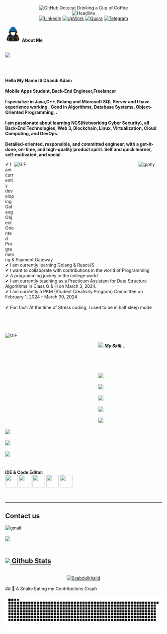  <div align=center>
        <img src="https://i.pinimg.com/originals/fb/1e/71/fb1e71a9de9a1ad6c9943da775c6884c.jpg" alt="GitHub Octocat Drinking a Cup of Coffee" height="200">
    </div>
    <div align=center>
          <img src="https://readme-typing-svg.herokuapp.com?color=%236FDA44&size=32&center=true&vCenter=true&width=600&height=50&lines=Hi+there+I'm+Dhandi+%F0%9F%91%8B;Mobile+Apps+Student;Back-End+Engineer;jockey-Programming+In-HighSchool;" alt="Headline" />
    </div>
    <div align=center>
        <a href=""><img src="https://img.shields.io/badge/Linkedin-0077b5?style=flat&logo=linkedin" alt="LinkedIn" /></a>
        <a href=""><img src="https://img.shields.io/badge/Upwork-494949?style=flat&logo=upwork" alt="UpWork" /></a>
        <a href="><img src="https://img.shields.io/badge/Stack Overflow-f48024?style=flat&logo=stackoverflow&logoColor=white" alt="Stack Overflow" /></a>
        <a href=""><img src="https://img.shields.io/badge/Quora-B92B27?style=flat&logo=quora" alt="Quora" /></a>
        <a href=""><img src="https://img.shields.io/badge/Telegram-0088cc?style=flat&logo=telegram" alt="Telegram" /></a>
    </div>
    <div align=left>
     <br>
     <picture><img src = "https://github.com/0xAbdulKhalid/0xAbdulKhalid/raw/main/assets/mdImages/about_me.gif" width = 50px></picture> <strong>About Me</strong>
     <br><br>

<img src="https://user-images.githubusercontent.com/73097560/115834477-dbab4500-a447-11eb-908a-139a6edaec5c.gif"><br><br>


</picture>
        <br>
        <p>
            <strong>
		    Hello My Name IS Dhandi Adam
		    <br><br>
                Mobile Apps Student, Back-End Engineer,Freelancer<br><br>
                I specialize in Java,C++,Golang and Microsoft SQL Server and I have experience working . Good in Algorithms, Database Systems, Object-Oriented Programming, .<br><br>
                I am passionate about learning NCS(Networking Cyber Security), all Back-End Technologies, Web 3, Blockchain, Linux, Virtualization, Cloud Computing, and DevOps.<br><br>
                Detailed-oriented, responsible, and committed engineer, with a get-it-done, on-time, and high-quality product spirit. Self and quick learner, self-motivated, and social.
            </strong>
        </p>


<a target="_blank" align="center">[<img align='right' src="https://media.giphy.com/media/M9gbBd9nbDrOTu1Mqx/giphy.gif" width="75" alt="giphy">](https://t.me/voko_aleksey)
  <img align="right" top="500" height="300" width="400" alt="GIF" src="https://media.giphy.com/media/SWoSkN6DxTszqIKEqv/giphy.gif"> 
</a>

✔ I am currently developing Golang Object Oriented Programming & Payment Gateway <br>
✔ I am currently learning Golang & ReactJS <br>
✔ I want to collaborate with contributions in the world of Programming <br>
✔ A programming jockey in the college world <br> 
✔ I am currently teaching as a Practicum Assistant for Data Structure Algorithms in Class G & H on March 3, 2024. <br>
✔ I am currently a PKM (Student Creativity Program) Committee on February 1, 2024 - March 30, 2024 <br>
<br>
✔ Fun fact: At the time of Stress coding, I used to be in half sleep mode <br> <br> <br>


#

<a target="_blank"><img align="left" height="300" width="300" alt="GIF" src="https://github.com/JayantGoel001/JayantGoel001/blob/master/GIF/github.gif"></a>
<br/>


<img src="https://media.giphy.com/media/ObNTw8Uzwy6KQ/giphy.gif" width="30px">&nbsp;***My Skill...***
<p align="left"> 


<br/>
<br/>

  <code> <img height="40" src="https://logos-download.com/wp-content/uploads/2016/10/Java_logo_icon.png"> </code>
  <code> <img height="40" src="https://www.clipartkey.com/mpngs/m/210-2104705_html-logo-png-transparent-background.png"> </code>
  <code> <img height="40" src="https://img.favpng.com/14/24/13/css3-cascading-style-sheets-logo-html-markup-language-png-favpng-Tz7AH52MR4DVA6tRKXjDuWuYs.jpg"> </code>
  <code> <img height="40" src="https://nepcodex.com/wp-content/uploads/2019/07/Golang-700x395.png"> </code>
  <code> <img height="40" src="https://www.freeiconspng.com/uploads/fbdblog-configurar-phpmyadmin-y-habilitar-el-dise-ador--2.png"> </code>
  <code> <img height="40" src="https://pngimg.com/uploads/mysql/mysql_PNG23.png"> </code>
  <code> <img height="40" src="https://pluspng.com/img-png/python-logo-png-open-2000.png"> </code>
  <code> <img height="50" src="https://clipground.com/images/c-logo-1.png"> </code>

#
**IDE & Code Editor:**  
<code><img height="40" width="40" src="https://upload.wikimedia.org/wikipedia/commons/thumb/2/2d/Visual_Studio_Code_1.18_icon.svg/1200px-Visual_Studio_Code_1.18_icon.svg.png"></code>
<code><img height="40" width="40" src="https://www.coriaweb.hosting/wp-content/uploads/2016/06/logo-og.png"></code>
<code><img height="40" width="40" src="https://forum.opennmt.net/uploads/default/original/2X/5/568c419c14aca7a2f68749c9fff9598dd1d7b5e1.png"></code>
<code><img height="40" width="40" src="https://logos-download.com/wp-content/uploads/2019/07/Notepad_Logo.png"></code>
<code><img height="40" width="40" src="https://www.freeiconspng.com/thumbs/c-logo-icon/dev-c--logo-icon-32.png"></code>

<br/>

 


  <hr>
 

## Contact us


<a href="mailto:dandiadam211@gmail.com" target="_blank">
<img src=https://img.shields.io/badge/gmail-%2300acee.svg?color=EA4335&style=for-the-badge&logo=gmail&logoColor=white alt=gmail style="margin-bottom: 5px;" />


  <picture><img src="https://user-images.githubusercontent.com/73097560/115834477-dbab4500-a447-11eb-908a-139a6edaec5c.gif"><br><br></picture>
## <img src="https://media.giphy.com/media/iY8CRBdQXODJSCERIr/giphy.gif" width="35"><b> Github Stats </b>
<br>

<div align="center">

<a href="https://github.com/0xabdulkhalid/">
 
  <img src="https://github-readme-stats.vercel.app/api/top-langs?username=DHANDI ADAM&show_icons=true&locale=en&layout=compact&line_height=20&title_color=7A7ADB&icon_color=2234AE&text_color=D3D3D3&bg_color=0,000000,130F40" width="375"  alt="0xabdulkhalid"/>

</a>
</div>

<br>
## 🐍 A Snake Eating my Contributions Graph
	
<p align = "center">
	<img src = "https://github.com/7oSkaaa/7oSkaaa/blob/output/github-contribution-grid-snake.svg?" alt = "Snake Game"/>
</p>
